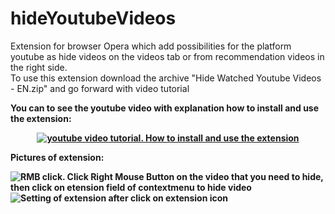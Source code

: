# hideYoutubeVideos
Extension for browser Opera which add possibilities for the platform youtube as hide videos on the videos tab or from recommendation videos in the right side.<br>
To use this extension download the archive "Hide Watched Youtube Videos - EN.zip" and go forward with video tutorial

<b>You can to see the youtube video with explanation how to install and use the extension:<b>
<div align="center">
  <a href="https://www.youtube.com/watch?v=2f5Ha4-g_Bw" target="_blank"><img src="https://i.ibb.co/9yg4HPT/youtube-extension.png" alt="youtube video tutorial. How to install and use the extension"></a>
</div>

<b>Pictures of extension:</b>

 <img src="https://i.ibb.co/VVHmQjQ/RMB-extension.png" alt="RMB click. Click Right Mouse Button on the video that you need to hide, then click on etension field of contextmenu to hide video"  align="middle" style="display: block; margin-left: auto; margin-right: auto; z-index: 1;"><img src="https://i.ibb.co/VCc5TQp/Settings-extension.png" alt="Setting of extension after click on extension icon">

